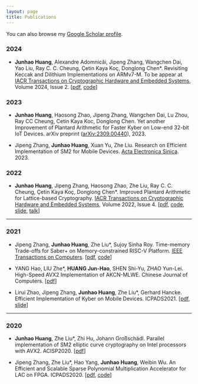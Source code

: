 ```yaml
---
layout: page
title: Publications
---
```

You can also browse my [Google Scholar profile](https://scholar.google.com/citations?hl=zh-CN&user=eMDUxIoAAAAJ).

### 2024

- **Junhao Huang**, Alexandre Adomnicăi, Jipeng Zhang, Wangchen Dai, Yao Liu, Ray C. C. Cheung, Çetin Kaya Koç, Donglong Chen*. Revisiting Keccak and Dilithium Implementations on ARMv7-M. To be appear at [IACR Transactions on Cryptographic Hardware and Embedded Systems](https://tches.iacr.org/index.php/TCHES/issue/archive), Volume 2024, Issue 2. [[pdf](/assets/paper/TCHES2024_2.pdf), [code](https://github.com/UIC-ESLAS/Dilithium-Multi-Moduli)]

### 2023

- **Junhao Huang**, Haosong Zhao, Jipeng Zhang, Wangchen Dai, Lu Zhou, Ray CC Cheung, Cetin Kaya Koc, Donglong Chen. Yet another Improvement of Plantard Arithmetic for Faster Kyber on Low-end 32-bit IoT Devices. arXiv preprint ([arXiv:2309.00440](https://arxiv.org/abs/2309.00440)), 2023.

- Jipeng Zhang, **Junhao Huang**, Xuan Yu, Zhe Liu. Research on Efficient Implementation of SM2 for Mobile Devices. [Acta Electronica Sinica](https://www.ejournal.org.cn/CN/0372-2112/home.shtml). 2023.


### 2022

- **Junhao Huang**, Jipeng Zhang, Haosong Zhao, Zhe Liu, Ray C. C. Cheung, Çetin Kaya Koç, Donglong Chen*. Improved Plantard Arithmetic for Lattice-based Cryptography. [IACR Transactions on Cryptographic Hardware and Embedded Systems](https://ches.iacr.org/), Volume 2022, Issue 4. [[pdf](https://eprint.iacr.org/2022/956.pdf), [code](https://github.com/UIC-ESLAS/ImprovedPlantardArithmetic), [slide](/assets/slides/slide_TCHES2022.pdf), [talk](/assets/slides/talk_TCHES2022.mp4)]

---
### 2021

- Jipeng Zhang, **Junhao Huang**, Zhe Liu*, Sujoy Sinha Roy. Time-memory Trade-offs for Saber+ on Memory-constrained RISC-V Platform. [IEEE Transactions on Computers](https://ieeexplore.ieee.org/xpl/RecentIssue.jsp?punumber=12). [[pdf](/assets/paper/TC2021.pdf), [code](https://github.com/Ji-Peng/Saber_RV32)]
  
- YANG Hao, LIU Zhe*, **HUANG Jun-Hao**, SHEN Shi-Yu, ZHAO Yun-Lei. High-Speed AVX2 Implementation of AKCN-MLWE. Chinese Journal of Computers. [[pdf](/assets/paper/CJC2021.pdf)]
  
- Lirui Zhao, Jipeng Zhang, **Junhao Huang**, Zhe Liu*, Gerhard Hancke. Efficient Implementation of Kyber on Mobile Devices. ICPADS2021. [[pdf](/assets/paper/ICPADS2021.pdf), [slide](/assets/slides/slide_ICPADS2021.pdf)]

---
### 2020

- **Junhao Huang**, Zhe Liu*, Zhi Hu, Johann Großschädl. Parallel implementation of SM2 elliptic curve cryptography on Intel processors with AVX2. ACISP2020. [[pdf](/assets/paper/ACISP2020.pdf)]
  
- Jipeng Zhang, Zhe Liu*, Hao Yang, **Junhao Huang**, Weibin Wu. An Efficient and Scalable Sparse Polynomial Multiplication Accelerator for LAC on FPGA. ICPADS2020. [[pdf](/assets/paper/ICPADS2020.pdf), [code](https://github.com/Ji-Peng/LAC_SPM_Code)]
 